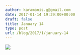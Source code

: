 ```yaml
---
author: karamanis.g@gmail.com
date: 2017-01-14 19:39:00+00:00
draft: false
title: January 14
type: post
url: /blog/2017/1/january-14
---
```


![](/images/2017-01-14-20171january-14/FullSizeRender.jpg)


